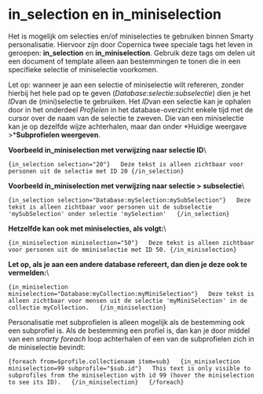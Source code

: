 # in_selection en in_miniselection
Het is mogelijk om selecties en/of miniselecties te gebruiken binnen
Smarty personalisatie. Hiervoor zijn door Copernica twee speciale tags
het leven in geroepen: **in\_selection** en **in\_miniselection**.
Gebruik deze tags om delen uit een document of template alleen aan
bestemmingen te tonen die in een specifieke selectie of miniselectie
voorkomen.

Let op: wanneer je aan een selectie of miniselectie wilt refereren,
zonder hierbij het hele pad op te geven
(*Database:selectie:subselectie*) dien je het *ID*van de (mini)selectie
te gebruiken. Het *ID*van een selectie kan je ophalen door in het
onderdeel *Profielen* in het database-overzicht enkele tijd met de
cursor over de naam van de selectie te zweven. Die van een miniselectie
kan je op dezelfde wijze achterhalen, maar dan onder *Huidige weergave
\>***Subprofielen weergeven**. 

**Voorbeeld in\_miniselection met verwijzing naar selectie ID**\

`{in_selection selection="20"}   Deze tekst is alleen zichtbaar voor personen uit de selectie met ID 20 {/in_selection}`

**Voorbeeld in\_miniselection met verwijzing naar selectie \>
subselectie**\

`{in_selection selection="Database:mySelection:mySubSelection"}   Deze tekst is alleen zichtbaar voor personen uit de subselectie 'mySubSelection' onder selectie 'mySelection'   {/in_selection}`

**Hetzelfde kan ook met miniselecties, als volgt:**\

`{in_miniselection miniselection="50"}   Deze tekst is alleen zichtbaar voor personen uit de mminiselectie met ID 50. {/in_miniselection}`

**Let op, als je aan een andere database refereert, dan dien je deze ook
te vermelden:**\

`{in_miniselection miniselection="Database:myCollection:myMiniSelection"}   Deze tekst is alleen zichtbaar voor mensen uit de selectie 'myMiniSelection' in de collectie myCollection.   {/in_miniselection}`

Personalisatie met subprofielen is alleen mogelijk als de bestemming ook
een subprofiel is. Als de bestemming een profiel is, dan kan je door
middel van een *smarty foreach* loop achterhalen of een van de
subprofielen zich in de miniselectie bevindt:

`{foreach from=$profile.collectienaam item=sub}   {in_miniselection miniselection=99 subprofile="$sub.id"}   This text is only visible to subprofiles from the miniselection with id 99 (hover the miniselection to see its ID).   {/in_miniselection}   {/foreach}`
